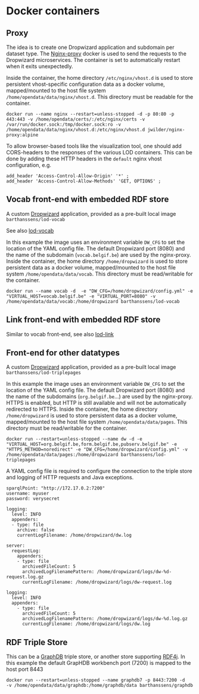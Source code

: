 # Docker containers

## Proxy

The idea is to create one Dropwizard application and subdomain per dataset type.
The [Nginx-proxy](https://github.com/jwilder/nginx-proxy) docker is used to send the requests to the Dropwizard microservices. The container is set to automatically restart when it exits unexpectedly.

Inside the container, the home directory `/etc/nginx/vhost.d` is used to store persistent vhost-specific configuration data as a docker volume, mapped/mounted to the host file system `/home/opendata/data/nginx/vhost.d`. This directory must be readable for the container.
```
docker run --name nginx --restart=unless-stopped -d -p 80:80 -p 443:443 -v /home/opendata/certs/:/etc/nginx/certs -v /var/run/docker.sock:/tmp/docker.sock:ro -v /home/opendata/data/nginx/vhost.d:/etc/nginx/vhost.d jwilder/nginx-proxy:alpine 
```

To allow browser-based tools like the visualization tool, one should add CORS-headers to the responses of the various LOD containers. This can be done by adding these HTTP headers in the `default` nginx vhost configuration, e.g. 
```
add_header 'Access-Control-Allow-Origin' '*' ;
add_header 'Access-Control-Allow-Methods' 'GET, OPTIONS' ;
```

## Vocab front-end with embedded RDF store

A custom [Dropwizard](http://www.dropwizard.io/) application, provided as a pre-built local image `barthanssens/lod-vocab`

See also [lod-vocab](https://github.com/Fedict/lod-vocab)

In this example the image uses an environment variable `DW_CFG` to set the location of the YAML config file. The default Dropwizard port (8080) and the name of the subdomain (`vocab.belgif.be`) are used by the nginx-proxy. 
Inside the container, the home directory `/home/dropwizard` is used to store persistent data as a docker volume, mapped/mounted to the host file system `/home/opendata/data/vocab`. This directory must be read/writable for the container.

```
docker run --name vocab -d  -e "DW_CFG=/home/dropwizard/config.yml" -e "VIRTUAL_HOST=vocab.belgif.be" -e "VIRTUAL_PORT=8080" -v /home/opendata/data/vocab:/home/dropwizard barthanssens/lod-vocab
```

## Link front-end with embedded RDF store

Similar to vocab front-end, see also  [lod-link](https://github.com/Fedict/lod-link)

## Front-end for other datatypes

A custom [Dropwizard](http://www.dropwizard.io/) application, provided as a pre-built local image `barthanssens/lod-triplepages`

In this example the image uses an environment variable `DW_CFG` to set the location of the YAML config file. The default Dropwizard port (8080) and the name of the subdomains (`org.belgif.be`...) are used by the nginx-proxy. 
HTTPS is enabled, but HTTP is still available and will not be automatically redirected to HTTPS.
Inside the container, the home directory `/home/dropwizard` is used to store persistent data as a docker volume, mapped/mounted to the host file system `/home/opendata/data/pages`. This directory must be read/writable for the container.

```
docker run --restart=unless-stopped --name dw -d -e "VIRTUAL_HOST=org.belgif.be,form.belgif.be,pubserv.belgif.be" -e "HTTPS_METHOD=noredirect" -e "DW_CFG=/home/dropwizard/config.yml" -v /home/opendata/data/pages:/home/dropwizard barthanssens/lod-triplepages
```

A YAML config file is required to configure the connection to the triple store and logging of HTTP requests and Java exceptions.

```
sparqlPoint: "http://172.17.0.2:7200"
username: myuser
password: verysecret

logging:
  level: INFO
  appenders:
  - type: file
    archive: false
    currentLogFilename: /home/dropwizard/dw.log
  
server:
  requestLog:
    appenders:
    - type: file
      archivedFileCount: 5
      archivedLogFilenamePattern: /home/dropwizard/logs/dw-%d-request.log.gz
      currentLogFilename: /home/dropwizard/logs/dw-request.log

logging:
  level: INFO
  appenders:
    - type: file
      archivedFileCount: 5
      archivedLogFilenamePattern: /home/dropwizard/logs/dw-%d.log.gz
      currentLogFilename: /home/dropwizard/logs/dw.log
```

## RDF Triple Store

This can be a [GraphDB](doc/GRAPHDB.md) triple store, or another store supporting [RDF4j](http://rdf4j.org/).
In this example the default GrapHDB workbench port (7200) is mapped to the host port 8443

```
docker run --restart=unless-stopped --name graphdb7 -p 8443:7200 -d 
-v /home/opendata/data/graphdb:/home/graphdb/data barthanssens/graphdb
```
